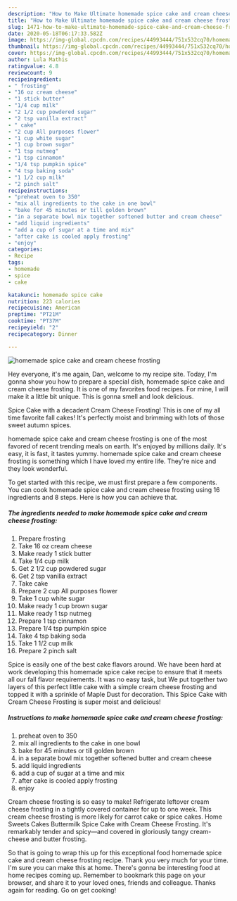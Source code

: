 ```yaml
---
description: "How to Make Ultimate homemade spice cake and cream cheese frosting"
title: "How to Make Ultimate homemade spice cake and cream cheese frosting"
slug: 1471-how-to-make-ultimate-homemade-spice-cake-and-cream-cheese-frosting
date: 2020-05-18T06:17:33.582Z
image: https://img-global.cpcdn.com/recipes/44993444/751x532cq70/homemade-spice-cake-and-cream-cheese-frosting-recipe-main-photo.jpg
thumbnail: https://img-global.cpcdn.com/recipes/44993444/751x532cq70/homemade-spice-cake-and-cream-cheese-frosting-recipe-main-photo.jpg
cover: https://img-global.cpcdn.com/recipes/44993444/751x532cq70/homemade-spice-cake-and-cream-cheese-frosting-recipe-main-photo.jpg
author: Lula Mathis
ratingvalue: 4.8
reviewcount: 9
recipeingredient:
- " frosting"
- "16 oz cream cheese"
- "1 stick butter"
- "1/4 cup milk"
- "2 1/2 cup powdered sugar"
- "2 tsp vanilla extract"
- " cake"
- "2 cup All purposes flower"
- "1 cup white sugar"
- "1 cup brown sugar"
- "1 tsp nutmeg"
- "1 tsp cinnamon"
- "1/4 tsp pumpkin spice"
- "4 tsp baking soda"
- "1 1/2 cup milk"
- "2 pinch salt"
recipeinstructions:
- "preheat oven to 350"
- "mix all ingredients to the cake in one bowl"
- "bake for 45 minutes or till golden brown"
- "in a separate bowl mix together softened butter and cream cheese"
- "add liquid ingredients"
- "add a cup of sugar at a time and mix"
- "after cake is cooled apply frosting"
- "enjoy"
categories:
- Recipe
tags:
- homemade
- spice
- cake

katakunci: homemade spice cake 
nutrition: 223 calories
recipecuisine: American
preptime: "PT21M"
cooktime: "PT37M"
recipeyield: "2"
recipecategory: Dinner

---
```



![homemade spice cake and cream cheese frosting](https://img-global.cpcdn.com/recipes/44993444/751x532cq70/homemade-spice-cake-and-cream-cheese-frosting-recipe-main-photo.jpg)

Hey everyone, it's me again, Dan, welcome to my recipe site. Today, I'm gonna show you how to prepare a special dish, homemade spice cake and cream cheese frosting. It is one of my favorites food recipes. For mine, I will make it a little bit unique. This is gonna smell and look delicious.

Spice Cake with a decadent Cream Cheese Frosting! This is one of my all time favorite fall cakes! It&#39;s perfectly moist and brimming with lots of those sweet autumn spices.

homemade spice cake and cream cheese frosting is one of the most favored of recent trending meals on earth. It's enjoyed by millions daily. It's easy, it is fast, it tastes yummy. homemade spice cake and cream cheese frosting is something which I have loved my entire life. They're nice and they look wonderful.


To get started with this recipe, we must first prepare a few components. You can cook homemade spice cake and cream cheese frosting using 16 ingredients and 8 steps. Here is how you can achieve that.

<!--inarticleads1-->

##### The ingredients needed to make homemade spice cake and cream cheese frosting:

1. Prepare  frosting
1. Take 16 oz cream cheese
1. Make ready 1 stick butter
1. Take 1/4 cup milk
1. Get 2 1/2 cup powdered sugar
1. Get 2 tsp vanilla extract
1. Take  cake
1. Prepare 2 cup All purposes flower
1. Take 1 cup white sugar
1. Make ready 1 cup brown sugar
1. Make ready 1 tsp nutmeg
1. Prepare 1 tsp cinnamon
1. Prepare 1/4 tsp pumpkin spice
1. Take 4 tsp baking soda
1. Take 1 1/2 cup milk
1. Prepare 2 pinch salt


Spice is easily one of the best cake flavors around. We have been hard at work developing this homemade spice cake recipe to ensure that it meets all our fall flavor requirements. It was no easy task, but We put together two layers of this perfect little cake with a simple cream cheese frosting and topped it with a sprinkle of Maple Dust for decoration. This Spice Cake with Cream Cheese Frosting is super moist and delicious! 

<!--inarticleads2-->

##### Instructions to make homemade spice cake and cream cheese frosting:

1. preheat oven to 350
1. mix all ingredients to the cake in one bowl
1. bake for 45 minutes or till golden brown
1. in a separate bowl mix together softened butter and cream cheese
1. add liquid ingredients
1. add a cup of sugar at a time and mix
1. after cake is cooled apply frosting
1. enjoy


Cream cheese frosting is so easy to make! Refrigerate leftover cream cheese frosting in a tightly covered container for up to one week. This cream cheese frosting is more likely for carrot cake or spice cakes. Home Sweets Cakes Buttermilk Spice Cake with Cream Cheese Frosting. It&#39;s remarkably tender and spicy—and covered in gloriously tangy cream-cheese and butter frosting. 

So that is going to wrap this up for this exceptional food homemade spice cake and cream cheese frosting recipe. Thank you very much for your time. I'm sure you can make this at home. There's gonna be interesting food at home recipes coming up. Remember to bookmark this page on your browser, and share it to your loved ones, friends and colleague. Thanks again for reading. Go on get cooking!
